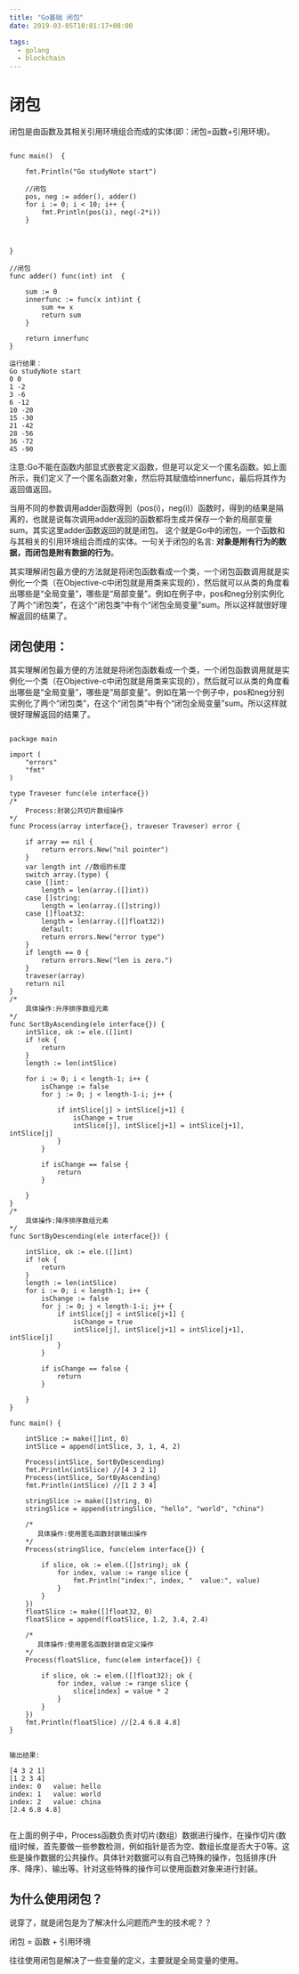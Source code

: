 ```yaml
---
title: "Go基础 闭包"
date: 2019-03-05T10:01:17+08:00

tags: 
  - golang
  - blockchain
---
```




# 闭包

闭包是由函数及其相关引用环境组合而成的实体(即：闭包=函数+引用环境)。

~~~

func main()  {

	fmt.Println("Go studyNote start")

	//闭包
	pos, neg := adder(), adder()
	for i := 0; i < 10; i++ {
		fmt.Println(pos(i), neg(-2*i))
	}



}

//闭包
func adder() func(int) int  {

	sum := 0
	innerfunc := func(x int)int {
		sum += x
		return sum
	}

	return innerfunc
}

运行结果：
Go studyNote start
0 0
1 -2
3 -6
6 -12
10 -20
15 -30
21 -42
28 -56
36 -72
45 -90
~~~

注意:Go不能在函数内部显式嵌套定义函数，但是可以定义一个匿名函数。如上面所示，我们定义了一个匿名函数对象，然后将其赋值给innerfunc，最后将其作为返回值返回。

当用不同的参数调用adder函数得到（pos(i)，neg(i)）函数时，得到的结果是隔离的，也就是说每次调用adder返回的函数都将生成并保存一个新的局部变量sum。其实这里adder函数返回的就是闭包。
这个就是Go中的闭包，一个函数和与其相关的引用环境组合而成的实体。一句关于闭包的名言: **对象是附有行为的数据，而闭包是附有数据的行为**。


其实理解闭包最方便的方法就是将闭包函数看成一个类，一个闭包函数调用就是实例化一个类（在Objective-c中闭包就是用类来实现的），然后就可以从类的角度看出哪些是“全局变量”，哪些是“局部变量”。例如在例子中，pos和neg分别实例化了两个“闭包类”，在这个“闭包类”中有个“闭包全局变量”sum。所以这样就很好理解返回的结果了。

## 闭包使用：

其实理解闭包最方便的方法就是将闭包函数看成一个类，一个闭包函数调用就是实例化一个类（在Objective-c中闭包就是用类来实现的），然后就可以从类的角度看出哪些是“全局变量”，哪些是“局部变量”。例如在第一个例子中，pos和neg分别实例化了两个“闭包类”，在这个“闭包类”中有个“闭包全局变量”sum。所以这样就很好理解返回的结果了。


```

package main
 
import (
    "errors"
    "fmt"
)
 
type Traveser func(ele interface{})
/*
    Process:封装公共切片数组操作
*/
func Process(array interface{}, traveser Traveser) error {
 
    if array == nil {
        return errors.New("nil pointer")
    }
    var length int //数组的长度
    switch array.(type) {
    case []int:
        length = len(array.([]int))
    case []string:
        length = len(array.([]string))
    case []float32:
        length = len(array.([]float32))
        default:
        return errors.New("error type")
    }
    if length == 0 {
        return errors.New("len is zero.")
    }
    traveser(array)
    return nil
}
/*
    具体操作:升序排序数组元素
*/
func SortByAscending(ele interface{}) {
    intSlice, ok := ele.([]int)
    if !ok {
        return
    }
    length := len(intSlice)
 
    for i := 0; i < length-1; i++ {
        isChange := false
        for j := 0; j < length-1-i; j++ {
 
            if intSlice[j] > intSlice[j+1] {
                isChange = true
                intSlice[j], intSlice[j+1] = intSlice[j+1], intSlice[j]
            }
        }
 
        if isChange == false {
            return
        }
 
    }
}
/*
    具体操作:降序排序数组元素
*/
func SortByDescending(ele interface{}) {
 
    intSlice, ok := ele.([]int)
    if !ok {
        return
    }
    length := len(intSlice)
    for i := 0; i < length-1; i++ {
        isChange := false
        for j := 0; j < length-1-i; j++ {
            if intSlice[j] < intSlice[j+1] {
                isChange = true
                intSlice[j], intSlice[j+1] = intSlice[j+1], intSlice[j]
            }
        }
 
        if isChange == false {
            return
        }
 
    }
}
 
func main() {
 
    intSlice := make([]int, 0)
    intSlice = append(intSlice, 3, 1, 4, 2)
 
    Process(intSlice, SortByDescending)
    fmt.Println(intSlice) //[4 3 2 1]
    Process(intSlice, SortByAscending)
    fmt.Println(intSlice) //[1 2 3 4]
 
    stringSlice := make([]string, 0)
    stringSlice = append(stringSlice, "hello", "world", "china")
 
    /*
       具体操作:使用匿名函数封装输出操作
    */
    Process(stringSlice, func(elem interface{}) {
 
        if slice, ok := elem.([]string); ok {
            for index, value := range slice {
                fmt.Println("index:", index, "  value:", value)
            }
        }
    })
    floatSlice := make([]float32, 0)
    floatSlice = append(floatSlice, 1.2, 3.4, 2.4)
 
    /*
       具体操作:使用匿名函数封装自定义操作
    */
    Process(floatSlice, func(elem interface{}) {
 
        if slice, ok := elem.([]float32); ok {
            for index, value := range slice {
                slice[index] = value * 2
            }
        }
    })
    fmt.Println(floatSlice) //[2.4 6.8 4.8]
}


输出结果:

[4 3 2 1]   
[1 2 3 4]
index: 0   value: hello
index: 1   value: world
index: 2   value: china
[2.4 6.8 4.8]


```

在上面的例子中，Process函数负责对切片(数组）数据进行操作，在操作切片(数组)时候，首先要做一些参数检测，例如指针是否为空、数组长度是否大于0等。这些是操作数据的公共操作。具体针对数据可以有自己特殊的操作，包括排序(升序、降序）、输出等。针对这些特殊的操作可以使用函数对象来进行封装。

## 为什么使用闭包？

说穿了，就是闭包是为了解决什么问题而产生的技术呢？？

闭包 = 函数 + 引用环境

往往使用闭包是解决了一些变量的定义，主要就是全局变量的使用。

